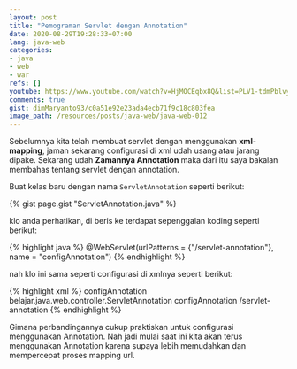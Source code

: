 ```yaml
---
layout: post
title: "Pemograman Servlet dengan Annotation"
date: 2020-08-29T19:28:33+07:00
lang: java-web
categories:
- java
- web
- war
refs: []
youtube: https://www.youtube.com/watch?v=HjMOCEqbx8Q&list=PLV1-tdmPblvyaCTcYR9u7k4G24uVDZT0v&index=11
comments: true
gist: dimMaryanto93/c0a51e92e23ada4ecb71f9c18c803fea
image_path: /resources/posts/java-web/java-web-012
---
```


Sebelumnya kita telah membuat servlet dengan menggunakan **xml-mapping**, jaman sekarang configurasi di xml udah usang atau jarang dipake. Sekarang udah **Zamannya Annotation** maka dari itu saya bakalan membahas tentang servlet dengan annotation.

Buat kelas baru dengan nama `ServletAnnotation` seperti berikut:


{% gist page.gist "ServletAnnotation.java" %}

klo anda perhatikan, di beris ke  terdapat sepenggalan koding seperti berikut:

{% highlight java %}
@WebServlet(urlPatterns = {"/servlet-annotation"}, name = "configAnnotation")
{% endhighlight %}

nah klo ini sama seperti configurasi di xmlnya seperti berikut:

{% highlight xml %}
<servlet>
    <servlet-name>configAnnotation</servlet-name>
    <servlet-class>belajar.java.web.controller.ServletAnnotation</servlet-class>
</servlet>
<servlet-mapping>
    <servlet-name>configAnnotation</servlet-name>
    <url-pattern>/servlet-annotation</url-pattern>
</servlet-mapping>
{% endhighlight %}

Gimana perbandingannya cukup praktiskan untuk configurasi menggunakan Annotation. Nah jadi mulai saat ini kita akan terus menggunakan Annotation karena supaya lebih memudahkan dan mempercepat proses mapping url.